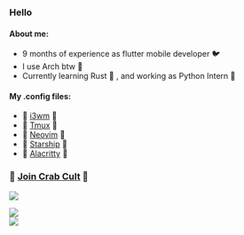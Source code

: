 ### Hello
#### About me:
- 9 months of experience as flutter mobile developer 🐦 
- I use Arch btw 🐧
- Currently learning Rust 🦀 , and working as Python Intern 🐍


#### My .config files:
- 📗 [i3wm](https://github.com/Talandar99/i3_config) 📗
- 📗 [Tmux](https://github.com/Talandar99/tmux_config) 📗
- 📗 [Neovim](https://github.com/Talandar99/nvim_config) 📗
- 📗 [Starship](https://github.com/Talandar99/starship_config) 📗
- 📗 [Alacritty](https://github.com/Talandar99/alacritty_config) 📗




### 🦀 [Join Crab Cult](https://www.rust-lang.org/learn/get-started) 🦀 
[<img src="https://www.codewars.com/users/Talandar99/badges/small">](https://www.codewars.com/users/Talandar99)

![](http://github-profile-summary-cards.vercel.app/api/cards/repos-per-language?username=Talandar99&theme=github_dark&exclude=JavaScript,Java,C%2B%2B) 
</br>
![](http://github-profile-summary-cards.vercel.app/api/cards/most-commit-language?username=Talandar99&theme=github_dark&exclude=JavaScript,Java,C%2B%2B)
